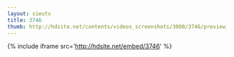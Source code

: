 ```yaml
---
layout: sieutv
title: 3746
thumb: http://hdsite.net/contents/videos_screenshots/3000/3746/preview_360p.mp4.jpg
---
```

{% include iframe src='http://hdsite.net/embed/3746' %}
 
